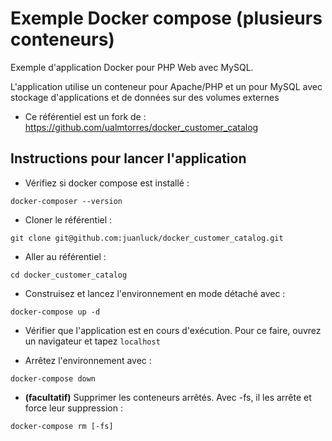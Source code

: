 # Exemple Docker compose (plusieurs conteneurs)

Exemple d'application Docker pour PHP Web avec MySQL.

L'application utilise un conteneur pour Apache/PHP et un pour MySQL avec stockage d'applications et de données sur des volumes externes

- Ce référentiel est un fork de : https://github.com/ualmtorres/docker_customer_catalog

## Instructions pour lancer l'application

- Vérifiez si docker compose est installé :
```shell
docker-composer --version
```

- Cloner le référentiel :
 ```shell
git clone git@github.com:juanluck/docker_customer_catalog.git
```

- Aller au référentiel :
```shell
cd docker_customer_catalog
```

- Construisez et lancez l'environnement en mode détaché avec : 
```shell
docker-compose up -d
```
- Vérifier que l'application est en cours d'exécution. Pour ce faire, ouvrez un navigateur et tapez ```localhost```

- Arrêtez l'environnement avec :
```shell
docker-compose down
```

- **(facultatif)** Supprimer les conteneurs arrêtés. Avec -fs, il les arrête et force leur suppression :
```shell
docker-compose rm [-fs]
```
